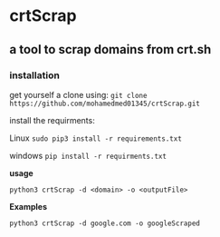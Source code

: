 # crtScrap
## a tool to scrap domains from crt.sh

### installation
get yourself a clone using:
`git clone https://github.com/mohamedmed01345/crtScrap.git`

install the requirments:

Linux
`sudo pip3 install -r requirements.txt`

windows
`pip install -r requirments.txt`


**usage**

`python3 crtScrap -d <domain> -o <outputFile>`

**Examples**

`python3 crtScrap -d google.com -o googleScraped`
